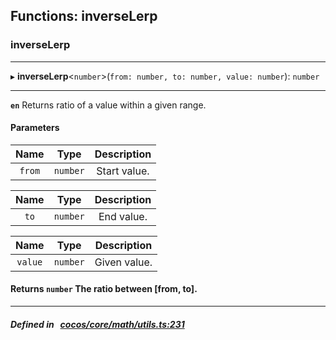 ## Functions: inverseLerp

### inverseLerp


___
▸ **inverseLerp**<`number`\>(`from: number, to: number, value: number`): `number`
___



**`en`** Returns ratio of a value within a given range.<br/>



#### Parameters

| Name | Type | Description |
| :------: | :------: | :------: |
| `from` | `number` | Start value.  |

| Name | Type | Description |
| :------: | :------: | :------: |
| `to` | `number` | End value.  |

| Name | Type | Description |
| :------: | :------: | :------: |
| `value` | `number` | Given value.  |


#### Returns `number` The ratio between [from, to].

___


##### Defined in &nbsp;   [cocos/core/math/utils.ts:231](https://github.com/cocos-creator/engine/blob/c7bf6b8a9/cocos/core/math/utils.ts#L231)&nbsp;
